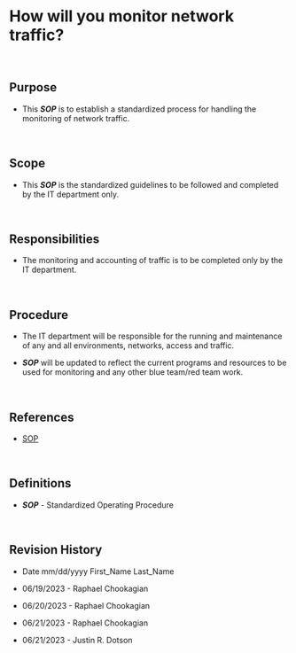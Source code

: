 # How will you monitor network traffic?

<br>

## Purpose

* This ***SOP*** is to establish a standardized process for handling the monitoring of network traffic.

<br>

## Scope

* This ***SOP*** is the standardized guidelines to be followed and completed by the IT department only.

<br>

## Responsibilities

* The monitoring and accounting of traffic is to be completed only by the IT department.

<br>

## Procedure

* The IT department will be responsible for the running and maintenance of any and all environments, networks, access and traffic.

* ***SOP*** will be updated to reflect the current programs and resources to be used for monitoring and any other blue team/red team work.

<br>

## References

* [SOP](../SOPs/)

<br>

## Definitions

* ***SOP*** - Standardized Operating Procedure

<br>

## Revision History

* Date mm/dd/yyyy First_Name Last_Name

* 06/19/2023 - Raphael Chookagian
* 06/20/2023 - Raphael Chookagian
* 06/21/2023 - Raphael Chookagian
* 06/21/2023 - Justin R. Dotson

